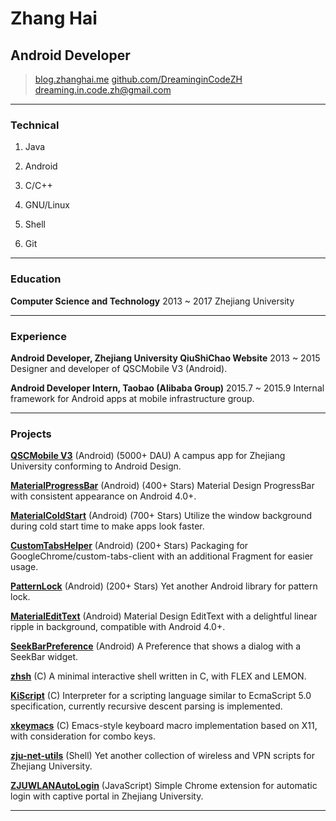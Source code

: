 # Zhang Hai

## Android Developer

> [blog.zhanghai.me](http://blog.zhanghai.me)
> [github.com/DreaminginCodeZH](https://github.com/DreaminginCodeZH)
> [dreaming.in.code.zh@gmail.com](mailto:dreaming.in.code.zh@gmail.com)

------

### Technical

1. Java

2. Android

3. C/C++

4. GNU/Linux

5. Shell

6. Git

------

### Education

**Computer Science and Technology** 2013 ~ 2017
    Zhejiang University

------

### Experience

**Android Developer, Zhejiang University QiuShiChao Website** 2013 ~ 2015
    Designer and developer of QSCMobile V3 (Android).

**Android Developer Intern, Taobao (Alibaba Group)** 2015.7 ~ 2015.9
    Internal framework for Android apps at mobile infrastructure group.

------

### Projects

**[QSCMobile V3](https://play.google.com/store/apps/details?id=com.myqsc.mobile3)** (Android) (5000+ DAU)
    A campus app for Zhejiang University conforming to Android Design.

**[MaterialProgressBar](https://github.com/DreaminginCodeZH/MaterialProgressBar)** (Android) (400+ Stars)
    Material Design ProgressBar with consistent appearance on Android 4.0+.

**[MaterialColdStart](https://github.com/DreaminginCodeZH/MaterialProgressBar)** (Android) (700+ Stars)
    Utilize the window background during cold start time to make apps look faster.

**[CustomTabsHelper](https://github.com/DreaminginCodeZH/CustomTabsHelper)** (Android) (200+ Stars)
    Packaging for GoogleChrome/custom-tabs-client with an additional Fragment for easier usage.

**[PatternLock](https://github.com/DreaminginCodeZH/PatternLock)** (Android) (200+ Stars)
    Yet another Android library for pattern lock.

**[MaterialEditText](https://github.com/DreaminginCodeZH/MaterialEditText)** (Android)
    Material Design EditText with a delightful linear ripple in background, compatible with Android 4.0+.

**[SeekBarPreference](https://github.com/DreaminginCodeZH/SeekBarPreference)** (Android)
    A Preference that shows a dialog with a SeekBar widget.

**[zhsh](https://github.com/DreaminginCodeZH/zhsh)** (C)
    A minimal interactive shell written in C, with FLEX and LEMON.

**[KiScript](https://github.com/DreaminginCodeZH/kiscript)** (C)
    Interpreter for a scripting language similar to EcmaScript 5.0 specification, currently recursive descent parsing is implemented.

**[xkeymacs](https://github.com/DreaminginCodeZH/xkeymacs)** (C)
    Emacs-style keyboard macro implementation based on X11, with consideration for combo keys.

**[zju-net-utils](https://github.com/DreaminginCodeZH/zju-net-utils)** (Shell)
    Yet another collection of wireless and VPN scripts for Zhejiang University.

**[ZJUWLANAutoLogin](https://github.com/DreaminginCodeZH/ZJUWLANAutoLogin)** (JavaScript)
    Simple Chrome extension for automatic login with captive portal in Zhejiang University.

------
